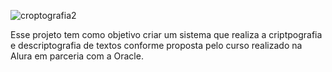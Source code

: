 
![croptografia2](https://github.com/user-attachments/assets/78950d2a-b70c-427a-b211-a38a10e1c828)

Esse projeto tem como objetivo criar um sistema que realiza a criptpografia e descriptografia de textos conforme proposta pelo curso realizado na Alura em parceria com a Oracle.
